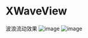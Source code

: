 # XWaveView
波浪流动效果
 ![image](https://github.com/BestCoderXQX/XWaveView/raw/master/screenshots/aaa.png)
 ![image](https://github.com/BestCoderXQX/XWaveView/raw/master/screenshots/bbb.png)
